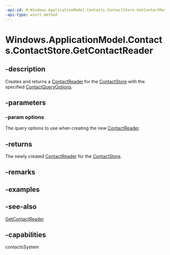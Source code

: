 ```yaml
---
-api-id: M:Windows.ApplicationModel.Contacts.ContactStore.GetContactReader(Windows.ApplicationModel.Contacts.ContactQueryOptions)
-api-type: winrt method
---
```


<!-- Method syntax
public Windows.ApplicationModel.Contacts.ContactReader GetContactReader(Windows.ApplicationModel.Contacts.ContactQueryOptions options)
-->

# Windows.ApplicationModel.Contacts.ContactStore.GetContactReader

## -description
Creates and returns a [ContactReader](contactreader.md) for the [ContactStore](contactstore.md) with the specified [ContactQueryOptions](contactqueryoptions.md).

## -parameters
### -param options
The query options to use when creating the new [ContactReader](contactreader.md).

## -returns
The newly created [ContactReader](contactreader.md) for the [ContactStore](contactstore.md).

## -remarks

## -examples

## -see-also
[GetContactReader](contactstore_getcontactreader_1793921473.md)
## -capabilities
contactsSystem
